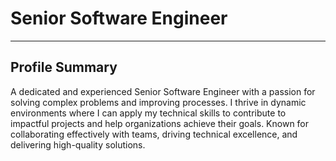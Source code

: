 # Senior Software Engineer
________________________________________________________________________
## Profile Summary
A dedicated and experienced Senior Software Engineer with a passion for 
solving complex problems and improving processes. I thrive in dynamic 
environments where I can apply my technical skills to contribute to 
impactful projects and help organizations achieve their goals. Known for 
collaborating effectively with teams, driving technical excellence, and 
delivering high-quality solutions.

